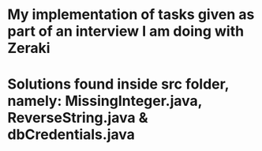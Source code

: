 # My implementation of tasks given as part of an interview I am doing with Zeraki
# Solutions found inside src folder, namely: MissingInteger.java, ReverseString.java & dbCredentials.java
